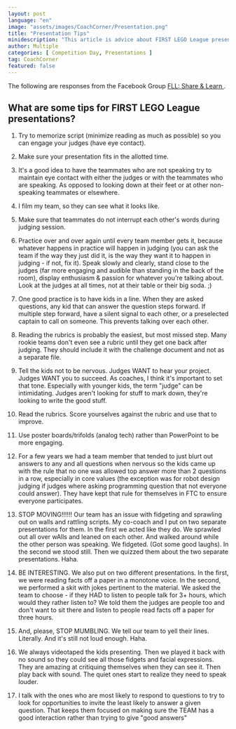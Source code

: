 ```yaml
---
layout: post
language: "en"
image: "assets/images/CoachCorner/Presentation.png"
title: "Presentation Tips"
minidescription: "This article is advice about FIRST LEGO League presentations."
author: Multiple
categories: [ Competition Day, Presentations ]
tag: CoachCorner
featured: false
---
```

The following are responses from the Facebook Group <a href="https://www.facebook.com/groups/FLLShareandLearn/">FLL: Share & Learn </a>.

## What are some tips for FIRST LEGO League presentations?


1. Try to memorize script (minimize reading as much as possible) so you can engage your judges (have eye contact).

2. Make sure your presentation fits in the allotted time.

3. It's a good idea to have the teammates who are not speaking try to maintain eye contact with either the judges or with the teammates who are speaking. As opposed to looking down at their feet or at other non-speaking teammates or elsewhere.

4. I film my team, so they can see what it looks like.

5. Make sure that teammates do not interrupt each other's words during judging session.

6. Practice over and over again until every team member gets it, because whatever happens in practice will happen in judging (you can ask the team if the way they just did it, is the way they want it to happen in judging - if not, fix it). Speak slowly and clearly, stand close to the judges (far more engaging and audible than standing in the back of the room), display enthusiasm & passion for whatever you're talking about. Look at the judges at all times, not at their table or their big soda.  ;)

7. One good practice is to have kids in a line. When they are asked questions, any kid that can answer the question steps forward. If multiple step forward, have a silent signal to each other, or a preselected captain to call on someone. This prevents talking over each other.

8. Reading the rubrics is probably the easiest, but most missed step. Many rookie teams don't even see a rubric until they get one back after judging. They should include it with the challenge document and not as a separate file.

9. Tell the kids not to be nervous. Judges WANT to hear your project. Judges WANT you to succeed. As coaches, I think it's important to set that tone. Especially with younger kids, the term "judge" can be intimidating. Judges aren't looking for stuff to mark down, they're looking to write the good stuff.

10. Read the rubrics. Score yourselves against the rubric and use that to improve.

11. Use poster boards/trifolds (analog tech) rather than PowerPoint to be more engaging.

12. For a few years we had a team member that tended to just blurt out answers to any and all questions when nervous so the kids came up with the rule that no one was allowed top answer more than 2 questions in a row, especially in core values (the exception was for robot design judging if judges where asking programming question that not everyone could answer). They have kept that rule for themselves in FTC to ensure everyone participates.

13. STOP MOVING!!!!!! Our team has an issue with fidgeting and sprawling out on walls and rattling scripts.
My co-coach and I put on two separate presentations for them. In the first we acted like they do. We sprawled out all over wAlls and leaned on each other. And walked around while the other person was speaking. We fidgeted. (Got some good laughs). In the second we stood still. Then we quizzed them about the two separate presentations. Haha.

14. BE INTERESTING. We also put on two different presentations. In the first, we were reading facts off a paper in a monotone voice. In the second, we performed a skit with jokes pertinent to the material. We asked the team to choose - if they HAD to listen to people talk for 3+ hours, which would they rather listen to? We told them the judges are people too and don't want to sit there and listen to people read facts off a paper for three hours.

15. And, please, STOP MUMBLING. We tell our team to yell their lines. Literally. And it's still not loud enough. Haha.

16. We always videotaped the kids presenting. Then we played it back with no sound so they could see all those fidgets and facial expressions. They are amazing at critiquing themselves when they can see it. Then play back with sound. The quiet ones start to realize they need to speak louder.

17. I talk with the ones who are most likely to respond to questions to try to look for opportunities to invite the least likely to answer a given question. That keeps them focused on making sure the TEAM has a good interaction rather than trying to give "good answers"
